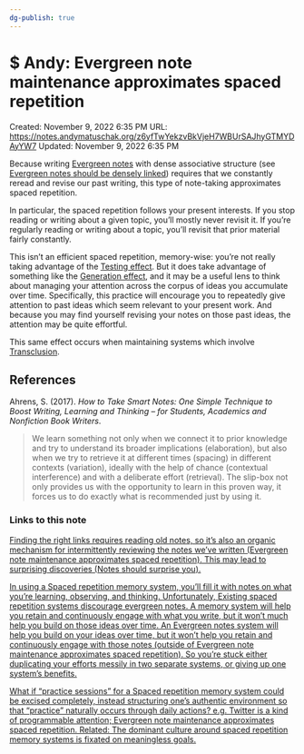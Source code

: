 ```yaml
---
dg-publish: true
---
```


# $ Andy: Evergreen note maintenance approximates spaced repetition

Created: November 9, 2022 6:35 PM
URL: https://notes.andymatuschak.org/z6yfTwYekzvBkVjeH7WBUrSAJhyGTMYDAyYW7
Updated: November 9, 2022 6:35 PM

Because writing [Evergreen notes](https://notes.andymatuschak.org/z4SDCZQeRo4xFEQ8H4qrSqd68ucpgE6LU155C) with dense associative structure (see [Evergreen notes should be densely linked](https://notes.andymatuschak.org/z2HUE4ABbQjUNjrNemvkTCsLa1LPDRuwh1tXC)) requires that we constantly reread and revise our past writing, this type of note-taking approximates spaced repetition.

In particular, the spaced repetition follows your present interests. If you stop reading or writing about a given topic, you’ll mostly never revisit it. If you’re regularly reading or writing about a topic, you’ll revisit that prior material fairly constantly.

This isn’t an efficient spaced repetition, memory-wise: you’re not really taking advantage of the [Testing effect](https://notes.andymatuschak.org/z45mhbpabsigFceeSiRyDXZdvcRqvE2A1xMsn). But it does take advantage of something like the [Generation effect](https://notes.andymatuschak.org/z3iJVoXtJBUJHq9Tb6i8Kv4EK7oNbriHh4N2y), and it may be a useful lens to think about managing your attention across the corpus of ideas you accumulate over time. Specifically, this practice will encourage you to repeatedly give attention to past ideas which seem relevant to your present work. And because you may find yourself revising your notes on those past ideas, the attention may be quite effortful.

This same effect occurs when maintaining systems which involve [Transclusion](https://notes.andymatuschak.org/z2GUhQPz6czF4cUDBFQFJjmT4zfK4Kom2Sg1).

## References

Ahrens, S. (2017). *How to Take Smart Notes: One Simple Technique to Boost Writing, Learning and Thinking – for Students, Academics and Nonfiction Book Writers*.

> We learn something not only when we connect it to prior knowledge and try to understand its broader implications (elaboration), but also when we try to retrieve it at different times (spacing) in different contexts (variation), ideally with the help of chance (contextual interference) and with a deliberate effort (retrieval). The slip-box not only provides us with the opportunity to learn in this proven way, it forces us to do exactly what is recommended just by using it.
> 

### Links to this note

[Finding the right links requires reading old notes, so it’s also an organic mechanism for intermittently reviewing the notes we’ve written (Evergreen note maintenance approximates spaced repetition). This may lead to surprising discoveries (Notes should surprise you).](https://notes.andymatuschak.org/z2HUE4ABbQjUNjrNemvkTCsLa1LPDRuwh1tXC)

[In using a Spaced repetition memory system, you’ll fill it with notes on what you’re learning, observing, and thinking. Unfortunately, Existing spaced repetition systems discourage evergreen notes. A memory system will help you retain and continuously engage with what you write, but it won’t much help you build on those ideas over time. An Evergreen notes system will help you build on your ideas over time, but it won’t help you retain and continuously engage with those notes (outside of Evergreen note maintenance approximates spaced repetition). So you’re stuck either duplicating your efforts messily in two separate systems, or giving up one system’s benefits.](https://notes.andymatuschak.org/z5ARNXtS5VxteskEW91S1yYTgAcLABNXsZuJE)

[What if “practice sessions” for a Spaced repetition memory system could be excised completely, instead structuring one’s authentic environment so that “practice” naturally occurs through daily actions? e.g. Twitter is a kind of programmable attention; Evergreen note maintenance approximates spaced repetition. Related: The dominant culture around spaced repetition memory systems is fixated on meaningless goals.](https://notes.andymatuschak.org/zKQs1fYnn4uzdws1KZc9pxkT3NUHastcMYq)